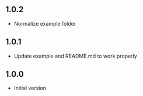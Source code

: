 ## 1.0.2

- Normalize example folder

## 1.0.1

- Update example and README.md to work properly

## 1.0.0

- Initial version
